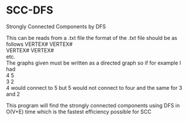 # SCC-DFS
Strongly Connected Components by DFS

This can be reads from a .txt file
the format of the .txt file should be as follows
VERTEX# VERTEX# <br/>
VERTEX# VERTEX#<br/>
etc.<br/>
The graphs given must be written as a directed graph so if for example I had <br/>
4 5<br/>
3 2<br/>
4 would connect to 5 but 5 would not connect to four and the same for 3 and 2<br/>

This program will find the strongly connected components using DFS in O(V+E) time which is the fastest efficiency possible for SCC
